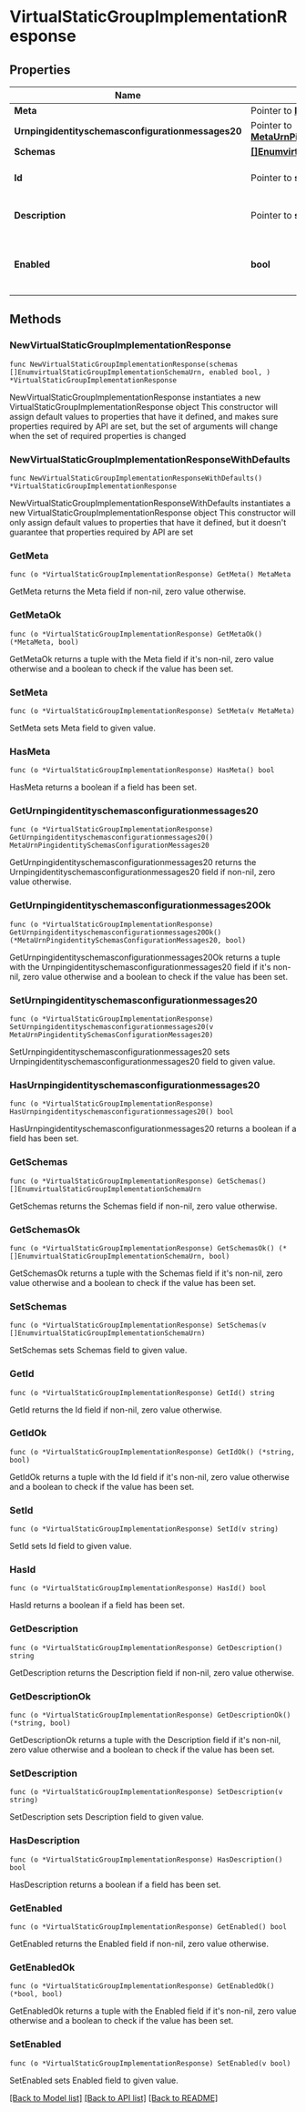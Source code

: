 # VirtualStaticGroupImplementationResponse

## Properties

Name | Type | Description | Notes
------------ | ------------- | ------------- | -------------
**Meta** | Pointer to [**MetaMeta**](MetaMeta.md) |  | [optional] 
**Urnpingidentityschemasconfigurationmessages20** | Pointer to [**MetaUrnPingidentitySchemasConfigurationMessages20**](MetaUrnPingidentitySchemasConfigurationMessages20.md) |  | [optional] 
**Schemas** | [**[]EnumvirtualStaticGroupImplementationSchemaUrn**](EnumvirtualStaticGroupImplementationSchemaUrn.md) |  | 
**Id** | Pointer to **string** | Name of the Group Implementation | [optional] 
**Description** | Pointer to **string** | A description for this Group Implementation | [optional] 
**Enabled** | **bool** | Indicates whether the Group Implementation is enabled. | 

## Methods

### NewVirtualStaticGroupImplementationResponse

`func NewVirtualStaticGroupImplementationResponse(schemas []EnumvirtualStaticGroupImplementationSchemaUrn, enabled bool, ) *VirtualStaticGroupImplementationResponse`

NewVirtualStaticGroupImplementationResponse instantiates a new VirtualStaticGroupImplementationResponse object
This constructor will assign default values to properties that have it defined,
and makes sure properties required by API are set, but the set of arguments
will change when the set of required properties is changed

### NewVirtualStaticGroupImplementationResponseWithDefaults

`func NewVirtualStaticGroupImplementationResponseWithDefaults() *VirtualStaticGroupImplementationResponse`

NewVirtualStaticGroupImplementationResponseWithDefaults instantiates a new VirtualStaticGroupImplementationResponse object
This constructor will only assign default values to properties that have it defined,
but it doesn't guarantee that properties required by API are set

### GetMeta

`func (o *VirtualStaticGroupImplementationResponse) GetMeta() MetaMeta`

GetMeta returns the Meta field if non-nil, zero value otherwise.

### GetMetaOk

`func (o *VirtualStaticGroupImplementationResponse) GetMetaOk() (*MetaMeta, bool)`

GetMetaOk returns a tuple with the Meta field if it's non-nil, zero value otherwise
and a boolean to check if the value has been set.

### SetMeta

`func (o *VirtualStaticGroupImplementationResponse) SetMeta(v MetaMeta)`

SetMeta sets Meta field to given value.

### HasMeta

`func (o *VirtualStaticGroupImplementationResponse) HasMeta() bool`

HasMeta returns a boolean if a field has been set.

### GetUrnpingidentityschemasconfigurationmessages20

`func (o *VirtualStaticGroupImplementationResponse) GetUrnpingidentityschemasconfigurationmessages20() MetaUrnPingidentitySchemasConfigurationMessages20`

GetUrnpingidentityschemasconfigurationmessages20 returns the Urnpingidentityschemasconfigurationmessages20 field if non-nil, zero value otherwise.

### GetUrnpingidentityschemasconfigurationmessages20Ok

`func (o *VirtualStaticGroupImplementationResponse) GetUrnpingidentityschemasconfigurationmessages20Ok() (*MetaUrnPingidentitySchemasConfigurationMessages20, bool)`

GetUrnpingidentityschemasconfigurationmessages20Ok returns a tuple with the Urnpingidentityschemasconfigurationmessages20 field if it's non-nil, zero value otherwise
and a boolean to check if the value has been set.

### SetUrnpingidentityschemasconfigurationmessages20

`func (o *VirtualStaticGroupImplementationResponse) SetUrnpingidentityschemasconfigurationmessages20(v MetaUrnPingidentitySchemasConfigurationMessages20)`

SetUrnpingidentityschemasconfigurationmessages20 sets Urnpingidentityschemasconfigurationmessages20 field to given value.

### HasUrnpingidentityschemasconfigurationmessages20

`func (o *VirtualStaticGroupImplementationResponse) HasUrnpingidentityschemasconfigurationmessages20() bool`

HasUrnpingidentityschemasconfigurationmessages20 returns a boolean if a field has been set.

### GetSchemas

`func (o *VirtualStaticGroupImplementationResponse) GetSchemas() []EnumvirtualStaticGroupImplementationSchemaUrn`

GetSchemas returns the Schemas field if non-nil, zero value otherwise.

### GetSchemasOk

`func (o *VirtualStaticGroupImplementationResponse) GetSchemasOk() (*[]EnumvirtualStaticGroupImplementationSchemaUrn, bool)`

GetSchemasOk returns a tuple with the Schemas field if it's non-nil, zero value otherwise
and a boolean to check if the value has been set.

### SetSchemas

`func (o *VirtualStaticGroupImplementationResponse) SetSchemas(v []EnumvirtualStaticGroupImplementationSchemaUrn)`

SetSchemas sets Schemas field to given value.


### GetId

`func (o *VirtualStaticGroupImplementationResponse) GetId() string`

GetId returns the Id field if non-nil, zero value otherwise.

### GetIdOk

`func (o *VirtualStaticGroupImplementationResponse) GetIdOk() (*string, bool)`

GetIdOk returns a tuple with the Id field if it's non-nil, zero value otherwise
and a boolean to check if the value has been set.

### SetId

`func (o *VirtualStaticGroupImplementationResponse) SetId(v string)`

SetId sets Id field to given value.

### HasId

`func (o *VirtualStaticGroupImplementationResponse) HasId() bool`

HasId returns a boolean if a field has been set.

### GetDescription

`func (o *VirtualStaticGroupImplementationResponse) GetDescription() string`

GetDescription returns the Description field if non-nil, zero value otherwise.

### GetDescriptionOk

`func (o *VirtualStaticGroupImplementationResponse) GetDescriptionOk() (*string, bool)`

GetDescriptionOk returns a tuple with the Description field if it's non-nil, zero value otherwise
and a boolean to check if the value has been set.

### SetDescription

`func (o *VirtualStaticGroupImplementationResponse) SetDescription(v string)`

SetDescription sets Description field to given value.

### HasDescription

`func (o *VirtualStaticGroupImplementationResponse) HasDescription() bool`

HasDescription returns a boolean if a field has been set.

### GetEnabled

`func (o *VirtualStaticGroupImplementationResponse) GetEnabled() bool`

GetEnabled returns the Enabled field if non-nil, zero value otherwise.

### GetEnabledOk

`func (o *VirtualStaticGroupImplementationResponse) GetEnabledOk() (*bool, bool)`

GetEnabledOk returns a tuple with the Enabled field if it's non-nil, zero value otherwise
and a boolean to check if the value has been set.

### SetEnabled

`func (o *VirtualStaticGroupImplementationResponse) SetEnabled(v bool)`

SetEnabled sets Enabled field to given value.



[[Back to Model list]](../README.md#documentation-for-models) [[Back to API list]](../README.md#documentation-for-api-endpoints) [[Back to README]](../README.md)


